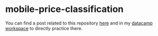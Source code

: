 # mobile-price-classification
You can find a post related to this repository [here](https://www.datainsightonline.com/post/learn-k-nearest-neighbor-knn-with-mobile-price-classification-dataset) and in my [datacamp workspace](https://app.datacamp.com/workspace/w/de511a8e-ce42-46de-90fd-96a402d54b04#1import-data) to directly practice there.

